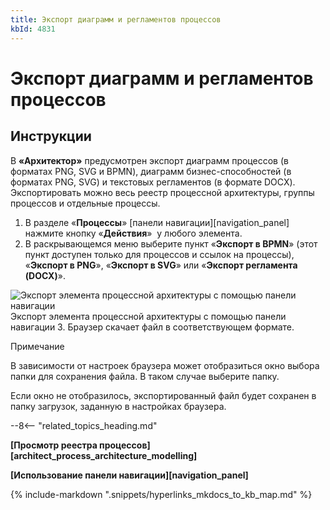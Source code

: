 ```yaml
---
title: Экспорт диаграмм и регламентов процессов
kbId: 4831
---
```


# Экспорт диаграмм и регламентов процессов

## Инструкции

В **«Архитектор»** предусмотрен экспорт диаграмм процессов (в форматах PNG, SVG и BPMN), диаграмм бизнес-способностей (в форматах PNG, SVG) и текстовых регламентов (в формате DOCX). Экспортировать можно весь реестр процессной архитектуры, группы процессов и отдельные процессы.

1. В разделе «**Процессы**» [панели навигации][navigation_panel] нажмите кнопку «**Действия**» *‌* у любого элемента.
2. В раскрывающемся меню выберите пункт «**Экспорт в BPMN**» (этот пункт доступен только для процессов и ссылок на процессы), «**Экспорт в PNG**», «**Экспорт в SVG**» или «**Экспорт регламента (DOCX)**».

![Экспорт элемента процессной архитектуры с помощью панели навигации](https://kb.comindware.ru/assets/process_architecture_modeling_export_entity_from_navigation.png)
Экспорт элемента процессной архитектуры с помощью панели навигации
3. Браузер скачает файл в соответствующем формате.

Примечание

В зависимости от настроек браузера может отобразиться окно выбора папки для сохранения файла. В таком случае выберите папку.

Если окно не отобразилось, экспортированный файл будет сохранен в папку загрузок, заданную в настройках браузера.

--8<-- "related_topics_heading.md"

**[Просмотр реестра процессов][architect_process_architecture_modelling]**

**[Использование панели навигации][navigation_panel]**

{% include-markdown ".snippets/hyperlinks_mkdocs_to_kb_map.md" %}
